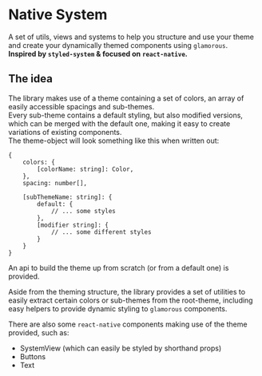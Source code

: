 # Native System
A set of utils, views and systems to help you structure and use your theme 
and create your dynamically themed components using `glamorous`.  
**Inspired by `styled-system` &  focused on `react-native`.**

## The idea
The library makes use of a theme containing a set of colors, 
an array of easily accessible spacings and sub-themes.  
Every sub-theme contains a default styling, but also modified versions, which
can be merged with the default one, making it easy to create variations of 
existing components.  
The theme-object will look something like this when written out:  

    {
        colors: {
            [colorName: string]: Color,
        },
        spacing: number[],
        
        [subThemeName: string]: {
            default: {
                // ... some styles 
            },
            [modifier string]: {
                // ... some different styles
            }
        }
    }
    
An api to build the theme up from scratch (or from a default one) is provided.

Aside from the theming structure, the library provides a set of utilities to
easily extract certain colors or sub-themes from the root-theme, including easy
helpers to provide dynamic styling to `glamorous` components.

There are also some `react-native` components making use of the theme provided, such as:
* SystemView (which can easily be styled by shorthand props)
* Buttons
* Text
